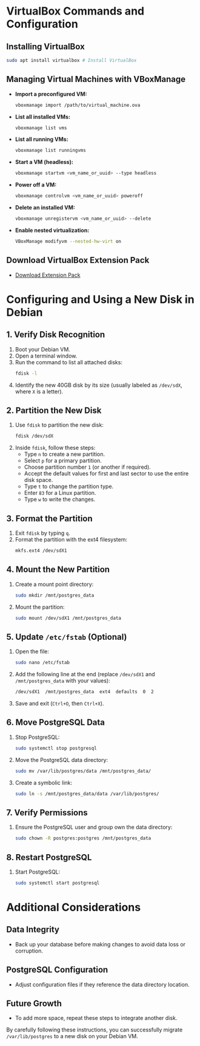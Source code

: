 # VirtualBox Commands and Configuration

## Installing VirtualBox
```bash
sudo apt install virtualbox # Install VirtualBox
```

## Managing Virtual Machines with VBoxManage
- **Import a preconfigured VM:**
  ```bash
  vboxmanage import /path/to/virtual_machine.ova
  ```
- **List all installed VMs:**
  ```bash
  vboxmanage list vms
  ```
- **List all running VMs:**
  ```bash
  vboxmanage list runningvms
  ```
- **Start a VM (headless):**
  ```bash
  vboxmanage startvm <vm_name_or_uuid> --type headless
  ```
- **Power off a VM:**
  ```bash
  vboxmanage controlvm <vm_name_or_uuid> poweroff
  ```
- **Delete an installed VM:**
  ```bash
  vboxmanage unregistervm <vm_name_or_uuid> --delete
  ```
- **Enable nested virtualization:**
  ```bash
  VBoxManage modifyvm --nested-hw-virt on
  ```

## Download VirtualBox Extension Pack
- [Download Extension Pack](https://download.virtualbox.org/virtualbox/6.1.44/Oracle_VM_VirtualBox_Extension_Pack-6.1.44-156814.vbox-extpack)

# Configuring and Using a New Disk in Debian

## 1. Verify Disk Recognition
1. Boot your Debian VM.
2. Open a terminal window.
3. Run the command to list all attached disks:
   ```bash
   fdisk -l
   ```
4. Identify the new 40GB disk by its size (usually labeled as `/dev/sdX`, where `X` is a letter).

## 2. Partition the New Disk
1. Use `fdisk` to partition the new disk:
   ```bash
   fdisk /dev/sdX
   ```
2. Inside `fdisk`, follow these steps:
   - Type `n` to create a new partition.
   - Select `p` for a primary partition.
   - Choose partition number `1` (or another if required).
   - Accept the default values for first and last sector to use the entire disk space.
   - Type `t` to change the partition type.
   - Enter `83` for a Linux partition.
   - Type `w` to write the changes.

## 3. Format the Partition
1. Exit `fdisk` by typing `q`.
2. Format the partition with the ext4 filesystem:
   ```bash
   mkfs.ext4 /dev/sdX1
   ```

## 4. Mount the New Partition
1. Create a mount point directory:
   ```bash
   sudo mkdir /mnt/postgres_data
   ```
2. Mount the partition:
   ```bash
   sudo mount /dev/sdX1 /mnt/postgres_data
   ```

## 5. Update `/etc/fstab` (Optional)
1. Open the file:
   ```bash
   sudo nano /etc/fstab
   ```
2. Add the following line at the end (replace `/dev/sdX1` and `/mnt/postgres_data` with your values):
   ```bash
   /dev/sdX1  /mnt/postgres_data  ext4  defaults  0  2
   ```
3. Save and exit (`Ctrl+O`, then `Ctrl+X`).

## 6. Move PostgreSQL Data
1. Stop PostgreSQL:
   ```bash
   sudo systemctl stop postgresql
   ```
2. Move the PostgreSQL data directory:
   ```bash
   sudo mv /var/lib/postgres/data /mnt/postgres_data/
   ```
3. Create a symbolic link:
   ```bash
   sudo ln -s /mnt/postgres_data/data /var/lib/postgres/
   ```

## 7. Verify Permissions
1. Ensure the PostgreSQL user and group own the data directory:
   ```bash
   sudo chown -R postgres:postgres /mnt/postgres_data
   ```

## 8. Restart PostgreSQL
1. Start PostgreSQL:
   ```bash
   sudo systemctl start postgresql
   ```

# Additional Considerations

## Data Integrity
- Back up your database before making changes to avoid data loss or corruption.

## PostgreSQL Configuration
- Adjust configuration files if they reference the data directory location.

## Future Growth
- To add more space, repeat these steps to integrate another disk.

By carefully following these instructions, you can successfully migrate `/var/lib/postgres` to a new disk on your Debian VM.

